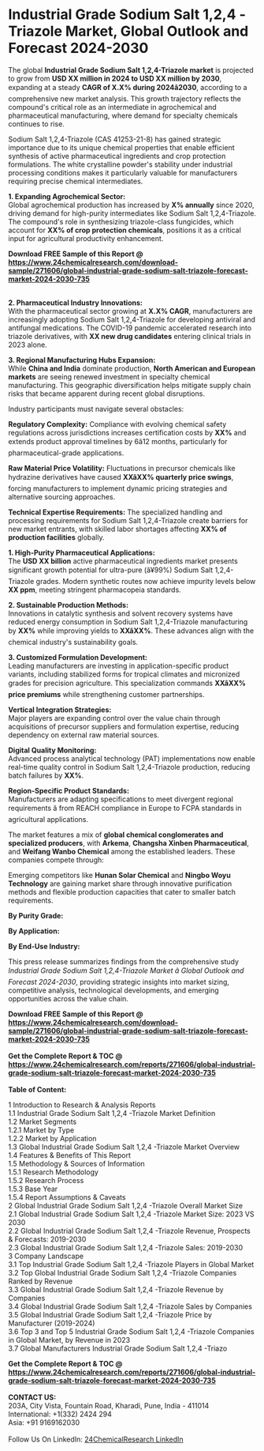<h1>Industrial Grade Sodium Salt 1,2,4 -Triazole Market, Global Outlook and Forecast 2024-2030</h1><p>The global <strong>Industrial Grade Sodium Salt 1,2,4-Triazole market</strong> is projected to grow from <strong>USD XX million in 2024 to USD XX million by 2030</strong>, expanding at a steady <strong>CAGR of X.X% during 2024â2030</strong>, according to a comprehensive new market analysis. This growth trajectory reflects the compound's critical role as an intermediate in agrochemical and pharmaceutical manufacturing, where demand for specialty chemicals continues to rise.</p><p>Sodium Salt 1,2,4-Triazole (CAS 41253-21-8) has gained strategic importance due to its unique chemical properties that enable efficient synthesis of active pharmaceutical ingredients and crop protection formulations. The white crystalline powder's stability under industrial processing conditions makes it particularly valuable for manufacturers requiring precise chemical intermediates.</p><p><strong>1. Expanding Agrochemical Sector:</strong><br>
Global agrochemical production has increased by <strong>X% annually</strong> since 2020, driving demand for high-purity intermediates like Sodium Salt 1,2,4-Triazole. The compound's role in synthesizing triazole-class fungicides, which account for <strong>XX% of crop protection chemicals</strong>, positions it as a critical input for agricultural productivity enhancement.</p><div><b>Download FREE Sample of this Report @ 
            <a href="https://www.24chemicalresearch.com/download-sample/271606/global-industrial-grade-sodium-salt-triazole-forecast-market-2024-2030-735">
            https://www.24chemicalresearch.com/download-sample/271606/global-industrial-grade-sodium-salt-triazole-forecast-market-2024-2030-735</a></b></div><br><p><strong>2. Pharmaceutical Industry Innovations:</strong><br>
With the pharmaceutical sector growing at <strong>X.X% CAGR</strong>, manufacturers are increasingly adopting Sodium Salt 1,2,4-Triazole for developing antiviral and antifungal medications. The COVID-19 pandemic accelerated research into triazole derivatives, with <strong>XX new drug candidates</strong> entering clinical trials in 2023 alone.</p><p><strong>3. Regional Manufacturing Hubs Expansion:</strong><br>
While <strong>China and India</strong> dominate production, <strong>North American and European markets</strong> are seeing renewed investment in specialty chemical manufacturing. This geographic diversification helps mitigate supply chain risks that became apparent during recent global disruptions.</p><p>Industry participants must navigate several obstacles:</p><p><strong>Regulatory Complexity:</strong> Compliance with evolving chemical safety regulations across jurisdictions increases certification costs by <strong>XX%</strong> and extends product approval timelines by 6â12 months, particularly for pharmaceutical-grade applications.</p><p><strong>Raw Material Price Volatility:</strong> Fluctuations in precursor chemicals like hydrazine derivatives have caused <strong>XXâXX% quarterly price swings</strong>, forcing manufacturers to implement dynamic pricing strategies and alternative sourcing approaches.</p><p><strong>Technical Expertise Requirements:</strong> The specialized handling and processing requirements for Sodium Salt 1,2,4-Triazole create barriers for new market entrants, with skilled labor shortages affecting <strong>XX% of production facilities</strong> globally.</p><p><strong>1. High-Purity Pharmaceutical Applications:</strong><br>
The <strong>USD XX billion</strong> active pharmaceutical ingredients market presents significant growth potential for ultra-pure (â¥99%) Sodium Salt 1,2,4-Triazole grades. Modern synthetic routes now achieve impurity levels below <strong>XX ppm</strong>, meeting stringent pharmacopeia standards.</p><p><strong>2. Sustainable Production Methods:</strong><br>
Innovations in catalytic synthesis and solvent recovery systems have reduced energy consumption in Sodium Salt 1,2,4-Triazole manufacturing by <strong>XX%</strong> while improving yields to <strong>XXâXX%</strong>. These advances align with the chemical industry's sustainability goals.</p><p><strong>3. Customized Formulation Development:</strong><br>
Leading manufacturers are investing in application-specific product variants, including stabilized forms for tropical climates and micronized grades for precision agriculture. This specialization commands <strong>XXâXX% price premiums</strong> while strengthening customer partnerships.</p><p><strong>Vertical Integration Strategies:</strong><br>
	Major players are expanding control over the value chain through acquisitions of precursor suppliers and formulation expertise, reducing dependency on external raw material sources.</p><p><strong>Digital Quality Monitoring:</strong><br>
	Advanced process analytical technology (PAT) implementations now enable real-time quality control in Sodium Salt 1,2,4-Triazole production, reducing batch failures by <strong>XX%</strong>.</p><p><strong>Region-Specific Product Standards:</strong><br>
	Manufacturers are adapting specifications to meet divergent regional requirements â from REACH compliance in Europe to FCPA standards in agricultural applications.</p><p>The market features a mix of <strong>global chemical conglomerates and specialized producers</strong>, with <strong>Arkema</strong>, <strong>Changsha Xinben Pharmaceutical</strong>, and <strong>Weifang Wanbo Chemical</strong> among the established leaders. These companies compete through:</p><p>Emerging competitors like <strong>Hunan Solar Chemical</strong> and <strong>Ningbo Woyu Technology</strong> are gaining market share through innovative purification methods and flexible production capacities that cater to smaller batch requirements.</p><p><strong>By Purity Grade:</strong></p><p><strong>By Application:</strong></p><p><strong>By End-Use Industry:</strong></p><p>This press release summarizes findings from the comprehensive study <em>Industrial Grade Sodium Salt 1,2,4-Triazole Market â Global Outlook and Forecast 2024-2030</em>, providing strategic insights into market sizing, competitive analysis, technological developments, and emerging opportunities across the value chain.</p><div><b>Download FREE Sample of this Report @ 
            <a href="https://www.24chemicalresearch.com/download-sample/271606/global-industrial-grade-sodium-salt-triazole-forecast-market-2024-2030-735">
            https://www.24chemicalresearch.com/download-sample/271606/global-industrial-grade-sodium-salt-triazole-forecast-market-2024-2030-735</a></b></div><br><div><b>Get the Complete Report & TOC @ 
            <a href="https://www.24chemicalresearch.com/reports/271606/global-industrial-grade-sodium-salt-triazole-forecast-market-2024-2030-735">
            https://www.24chemicalresearch.com/reports/271606/global-industrial-grade-sodium-salt-triazole-forecast-market-2024-2030-735</a></b></div><br>
            <b>Table of Content:</b><p>1 Introduction to Research & Analysis Reports<br />
    1.1 Industrial Grade Sodium Salt 1,2,4 -Triazole Market Definition<br />
    1.2 Market Segments<br />
        1.2.1 Market by Type<br />
        1.2.2 Market by Application<br />
    1.3 Global Industrial Grade Sodium Salt 1,2,4 -Triazole Market Overview<br />
    1.4 Features & Benefits of This Report<br />
    1.5 Methodology & Sources of Information<br />
        1.5.1 Research Methodology<br />
        1.5.2 Research Process<br />
        1.5.3 Base Year<br />
        1.5.4 Report Assumptions & Caveats<br />
2 Global Industrial Grade Sodium Salt 1,2,4 -Triazole Overall Market Size<br />
    2.1 Global Industrial Grade Sodium Salt 1,2,4 -Triazole Market Size: 2023 VS 2030<br />
    2.2 Global Industrial Grade Sodium Salt 1,2,4 -Triazole Revenue, Prospects & Forecasts: 2019-2030<br />
    2.3 Global Industrial Grade Sodium Salt 1,2,4 -Triazole Sales: 2019-2030<br />
3 Company Landscape<br />
    3.1 Top Industrial Grade Sodium Salt 1,2,4 -Triazole Players in Global Market<br />
    3.2 Top Global Industrial Grade Sodium Salt 1,2,4 -Triazole Companies Ranked by Revenue<br />
    3.3 Global Industrial Grade Sodium Salt 1,2,4 -Triazole Revenue by Companies<br />
    3.4 Global Industrial Grade Sodium Salt 1,2,4 -Triazole Sales by Companies<br />
    3.5 Global Industrial Grade Sodium Salt 1,2,4 -Triazole Price by Manufacturer (2019-2024)<br />
    3.6 Top 3 and Top 5 Industrial Grade Sodium Salt 1,2,4 -Triazole Companies in Global Market, by Revenue in 2023<br />
    3.7 Global Manufacturers Industrial Grade Sodium Salt 1,2,4 -Triazo</p><div><b>Get the Complete Report & TOC @ 
            <a href="https://www.24chemicalresearch.com/reports/271606/global-industrial-grade-sodium-salt-triazole-forecast-market-2024-2030-735">
            https://www.24chemicalresearch.com/reports/271606/global-industrial-grade-sodium-salt-triazole-forecast-market-2024-2030-735</a></b></div><br><b>CONTACT US:</b><br>
            203A, City Vista, Fountain Road, Kharadi, Pune, India - 411014<br>
            International: +1(332) 2424 294<br>
            Asia: +91 9169162030 <br><br>
            Follow Us On LinkedIn: <a href="https://www.linkedin.com/company/24chemicalresearch/">24ChemicalResearch LinkedIn</a>